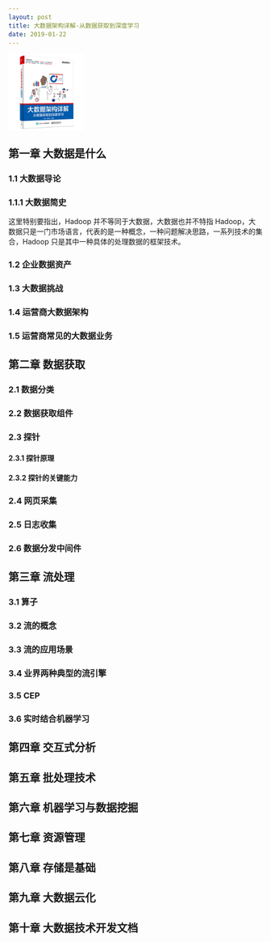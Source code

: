 ```yaml
---
layout: post
title: 大数据架构详解-从数据获取到深度学习
date: 2019-01-22
---
```


<img src="ed9c2cab-03b5-4aae-a21a-b40e83ed379a.jpg" width="30%" height="30%" alt="" align=center />

<!-- toc -->

## 第一章 大数据是什么

### 1.1 大数据导论

### 1.1.1 大数据简史

这里特别要指出，Hadoop 并不等同于大数据，大数据也并不特指 Hadoop，大数据只是一门市场语言，代表的是一种概念，一种问题解决思路，一系列技术的集合，Hadoop 只是其中一种具体的处理数据的框架技术。

### 1.2 企业数据资产

### 1.3 大数据挑战

### 1.4 运营商大数据架构

### 1.5 运营商常见的大数据业务

## 第二章 数据获取

### 2.1 数据分类

### 2.2 数据获取组件

### 2.3 探针

#### 2.3.1 探针原理

#### 2.3.2 探针的关键能力

### 2.4 网页采集

### 2.5 日志收集

### 2.6 数据分发中间件

## 第三章 流处理

### 3.1 算子

### 3.2 流的概念

### 3.3 流的应用场景

### 3.4 业界两种典型的流引擎

### 3.5 CEP

### 3.6 实时结合机器学习

## 第四章 交互式分析

## 第五章 批处理技术

## 第六章 机器学习与数据挖掘

## 第七章 资源管理

## 第八章 存储是基础

## 第九章 大数据云化

## 第十章 大数据技术开发文档